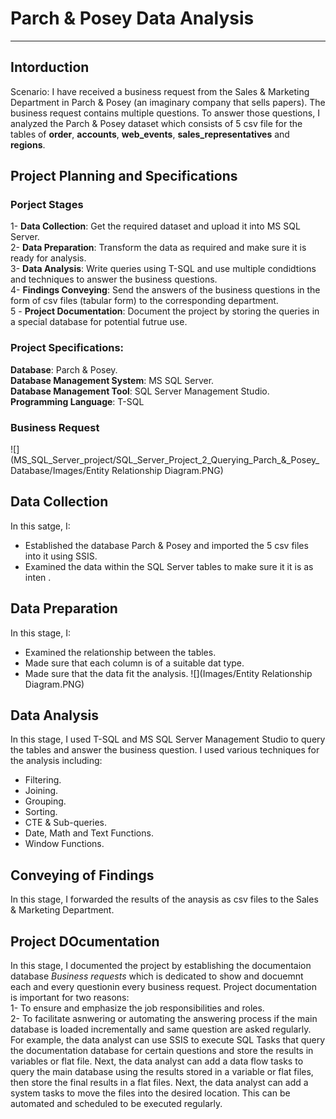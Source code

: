 # Parch & Posey Data Analysis
_____
## Intorduction
Scenario:
I have received a business request from the Sales & Marketing Department in Parch & Posey (an imaginary company that sells papers). The business request contains multiple questions. To answer those questions, I analyzed the Parch & Posey dataset which consists of 5 csv file for the tables of __order__, __accounts__, __web_events__, __sales_representatives__ and __regions__.

## Project Planning and Specifications
### Porject Stages
1- __Data Collection__:
  Get the required dataset and upload it into MS SQL Server.
 \
2- __Data Preparation__:
  Transform the data as required and make sure it is ready for analysis.
\
3- __Data Analysis__:
  Write queries using T-SQL and use multiple condidtions and techniques to answer the business questions.
\
4- __Findings Conveying__:
  Send the answers of the business questions in the form of csv files (tabular form) to the corresponding department.
\
5 - __Project Documentation__:
  Document the project by storing the queries in a special database for potential futrue use.

### Project Specifications:
__Database__: Parch & Posey.
\
__Database Management System__: MS SQL Server.
\
__Database Management Tool__: SQL Server Management Studio.
\
__Programming Language__: T-SQL


### Business Request
![](MS_SQL_Server_project/SQL_Server_Project_2_Querying_Parch_&_Posey_Database/Images/Entity Relationship Diagram.PNG)



## Data Collection
In this satge, I:
- Established the database Parch & Posey and imported the 5 csv files into it using SSIS.
- Examined the data within the SQL Server tables to make sure it it is as inten .

## Data Preparation
In this stage, I:
- Examined the relationship between the tables.
- Made sure that each column is of a suitable dat type.
- Made sure that the data fit the analysis.
![](Images/Entity Relationship Diagram.PNG)

## Data Analysis
In this stage, I used T-SQL and MS SQL Server Management Studio to query the tables and answer the business question. I used various techniques for the analysis including:
- Filtering.
- Joining.
- Grouping.
- Sorting.
- CTE & Sub-queries.
- Date, Math and Text Functions.
- Window Functions.



## Conveying of Findings
In this stage, I forwarded the results of the anaysis as csv files to the Sales & Marketing Department.

## Project DOcumentation
In this stage, I documented the project by establishing the documentaion database *Business requests* which is dedicated to show and docuemnt each and every questionin every business request. Project documentation is important for two reasons:
\
1- To ensure and emphasize the job responsibilities and roles.
\
2- To facilitate asnwering or automating the answering process if the main database is loaded incrementally and same question are asked regularly. For example, the data analyst can use SSIS to execute SQL Tasks that query the documentation database for certain questions and store the results in variables or flat file. Next, the data analyst can add a data flow tasks to query the main database using the results stored in a variable or flat files, then store the final results in a flat files. Next, the data analyst can add a system tasks to move the files into the desired location. This can be automated and scheduled to be executed regularly.




